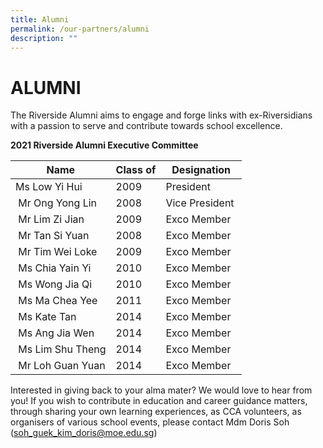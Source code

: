 ```yaml
---
title: Alumni
permalink: /our-partners/alumni
description: ""
---
```

ALUMNI
======

  

The Riverside Alumni aims to engage and forge links with ex-Riversidians with a passion to serve and contribute towards school excellence.

**2021 Riverside Alumni Executive Committee**

| Name | Class of | Designation |
| --- | --- | --- |
| Ms Low Yi Hui | 2009  | President |
|  Mr Ong Yong Lin | 2008  | Vice President  |
|  Mr Lim Zi Jian | 2009  | Exco Member |
|  Mr Tan Si Yuan | 2008  | Exco Member  |
|  Mr Tim Wei Loke | 2009  | Exco Member  |
|  Ms Chia Yain Yi | 2010  | Exco Member  |
|  Ms Wong Jia Qi | 2010  | Exco Member  |
|  Ms Ma Chea Yee | 2011  | Exco Member  |
|  Ms Kate Tan | 2014  | Exco Member  |
|  Ms Ang Jia Wen | 2014  | Exco Member  |
|  Ms Lim Shu Theng | 2014  | Exco Member  |
|  Mr Loh Guan Yuan | 2014  | Exco Member  |**  

Interested in giving back to your alma mater? We would love to hear from you! If you wish to contribute in education and career guidance matters, through sharing your own learning experiences, as CCA volunteers, as organisers of various school events, please contact Mdm Doris Soh ([soh_guek_kim_doris@moe.edu.sg](mailto:soh_guek_kim_doris@moe.edu.sg))
